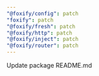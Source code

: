 ```yaml
---
"@foxify/config": patch
"foxify": patch
"@foxify/fresh": patch
"@foxify/http": patch
"@foxify/inject": patch
"@foxify/router": patch
---
```


Update package README.md
